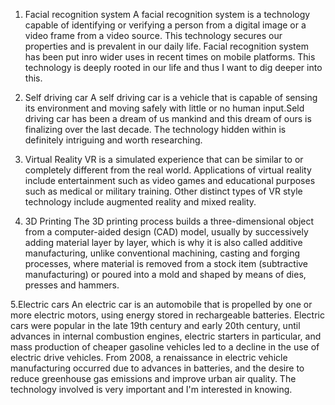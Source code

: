 1. Facial recognition system
	A facial recognition system is a technology capable of identifying or verifying a person from a digital image or a video frame from a video source. This technology secures our properties and is prevalent in our daily life. Facial recognition system has been put inro wider uses in recent times on mobile platforms. This technology is deeply rooted in our life and thus I want to dig deeper into this.

2. Self driving car
	A self driving car is a vehicle that is capable of sensing its environment and moving safely with little or no human input.Seld driving car has been a dream of us mankind and this dream of ours is finalizing over the last decade. The technology hidden within is definitely intriguing and worth researching.
    
3. Virtual Reality
	VR is a simulated experience that can be similar to or completely different from the real world. Applications of virtual reality include entertainment such as video games and educational purposes such as medical or military training. Other distinct types of VR style technology include augmented reality and mixed reality. 
    
4. 3D Printing
	The 3D printing process builds a three-dimensional object from a computer-aided design (CAD) model, usually by successively adding material layer by layer, which is why it is also called additive manufacturing, unlike conventional machining, casting and forging processes, where material is removed from a stock item (subtractive manufacturing) or poured into a mold and shaped by means of dies, presses and hammers.

5.Electric cars
	An electric car is an automobile that is propelled by one or more electric motors, using energy stored in rechargeable batteries. Electric cars were popular in the late 19th century and early 20th century, until advances in internal combustion engines, electric starters in particular, and mass production of cheaper gasoline vehicles led to a decline in the use of electric drive vehicles. From 2008, a renaissance in electric vehicle manufacturing occurred due to advances in batteries, and the desire to reduce greenhouse gas emissions and improve urban air quality. The technology involved is very important and I'm interested in knowing.
